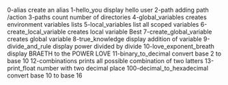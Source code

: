 0-alias create an alias
1-hello_you display hello user
2-path adding path /action
3-paths count number of directories
4-global_variables creates environment variables lists
5-local_variables list all scoped variables
6-create_local_variable creates local variable Best
7-create_global_variable creates global variable
8-true_knowledge display addition of variable
9-divide_and_rule display power divided by divide
10-love_exponent_breath display BRAETH to the POWER LOVE
11-binary_to_decimal convert base 2 to base 10
12-combinations prints all possible combination of two latters
13-print_float number with two decimal place
100-decimal_to_hexadecimal convert base 10 to base 16
